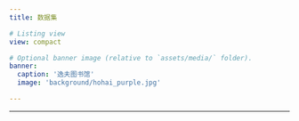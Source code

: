 ```yaml
---
title: 数据集

# Listing view
view: compact

# Optional banner image (relative to `assets/media/` folder).
banner:
  caption: '逸夫图书馆'
  image: 'background/hohai_purple.jpg'

---
```

---
<br/>
